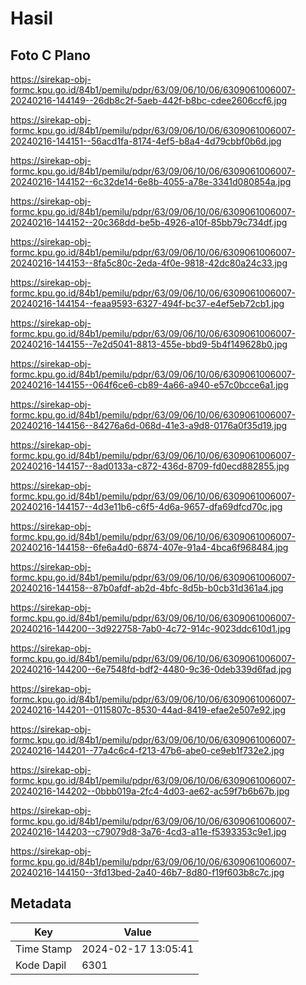 # Hasil

## Foto C Plano

https://sirekap-obj-formc.kpu.go.id/84b1/pemilu/pdpr/63/09/06/10/06/6309061006007-20240216-144149--26db8c2f-5aeb-442f-b8bc-cdee2606ccf6.jpg

https://sirekap-obj-formc.kpu.go.id/84b1/pemilu/pdpr/63/09/06/10/06/6309061006007-20240216-144151--56acd1fa-8174-4ef5-b8a4-4d79cbbf0b6d.jpg

https://sirekap-obj-formc.kpu.go.id/84b1/pemilu/pdpr/63/09/06/10/06/6309061006007-20240216-144152--6c32de14-6e8b-4055-a78e-3341d080854a.jpg

https://sirekap-obj-formc.kpu.go.id/84b1/pemilu/pdpr/63/09/06/10/06/6309061006007-20240216-144152--20c368dd-be5b-4926-a10f-85bb79c734df.jpg

https://sirekap-obj-formc.kpu.go.id/84b1/pemilu/pdpr/63/09/06/10/06/6309061006007-20240216-144153--8fa5c80c-2eda-4f0e-9818-42dc80a24c33.jpg

https://sirekap-obj-formc.kpu.go.id/84b1/pemilu/pdpr/63/09/06/10/06/6309061006007-20240216-144154--feaa9593-6327-494f-bc37-e4ef5eb72cb1.jpg

https://sirekap-obj-formc.kpu.go.id/84b1/pemilu/pdpr/63/09/06/10/06/6309061006007-20240216-144155--7e2d5041-8813-455e-bbd9-5b4f149628b0.jpg

https://sirekap-obj-formc.kpu.go.id/84b1/pemilu/pdpr/63/09/06/10/06/6309061006007-20240216-144155--064f6ce6-cb89-4a66-a940-e57c0bcce6a1.jpg

https://sirekap-obj-formc.kpu.go.id/84b1/pemilu/pdpr/63/09/06/10/06/6309061006007-20240216-144156--84276a6d-068d-41e3-a9d8-0176a0f35d19.jpg

https://sirekap-obj-formc.kpu.go.id/84b1/pemilu/pdpr/63/09/06/10/06/6309061006007-20240216-144157--8ad0133a-c872-436d-8709-fd0ecd882855.jpg

https://sirekap-obj-formc.kpu.go.id/84b1/pemilu/pdpr/63/09/06/10/06/6309061006007-20240216-144157--4d3e11b6-c6f5-4d6a-9657-dfa69dfcd70c.jpg

https://sirekap-obj-formc.kpu.go.id/84b1/pemilu/pdpr/63/09/06/10/06/6309061006007-20240216-144158--6fe6a4d0-6874-407e-91a4-4bca6f968484.jpg

https://sirekap-obj-formc.kpu.go.id/84b1/pemilu/pdpr/63/09/06/10/06/6309061006007-20240216-144158--87b0afdf-ab2d-4bfc-8d5b-b0cb31d361a4.jpg

https://sirekap-obj-formc.kpu.go.id/84b1/pemilu/pdpr/63/09/06/10/06/6309061006007-20240216-144200--3d922758-7ab0-4c72-914c-9023ddc610d1.jpg

https://sirekap-obj-formc.kpu.go.id/84b1/pemilu/pdpr/63/09/06/10/06/6309061006007-20240216-144200--6e7548fd-bdf2-4480-9c36-0deb339d6fad.jpg

https://sirekap-obj-formc.kpu.go.id/84b1/pemilu/pdpr/63/09/06/10/06/6309061006007-20240216-144201--0115807c-8530-44ad-8419-efae2e507e92.jpg

https://sirekap-obj-formc.kpu.go.id/84b1/pemilu/pdpr/63/09/06/10/06/6309061006007-20240216-144201--77a4c6c4-f213-47b6-abe0-ce9eb1f732e2.jpg

https://sirekap-obj-formc.kpu.go.id/84b1/pemilu/pdpr/63/09/06/10/06/6309061006007-20240216-144202--0bbb019a-2fc4-4d03-ae62-ac59f7b6b67b.jpg

https://sirekap-obj-formc.kpu.go.id/84b1/pemilu/pdpr/63/09/06/10/06/6309061006007-20240216-144203--c79079d8-3a76-4cd3-a11e-f5393353c9e1.jpg

https://sirekap-obj-formc.kpu.go.id/84b1/pemilu/pdpr/63/09/06/10/06/6309061006007-20240216-144150--3fd13bed-2a40-46b7-8d80-f19f603b8c7c.jpg


## Metadata

| Key        | Value               |
| ---------- | ------------------- |
| Time Stamp | 2024-02-17 13:05:41 |
| Kode Dapil | 6301                |



